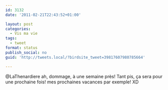 ```yaml
---
id: 3132
date: '2011-02-21T22:43:52+01:00'

layout: post
categories:
  - Vis ma vie
tags:
  - tweet
format: status
publish_social: no
guid: 'http://tweets.local/?birdsite_tweet=39817607980785664'

---
```


@LaThenardiere ah, dommage, à une semaine près! Tant pis, ça sera pour une prochaine fois! mes prochaines vacances par exemple! XD